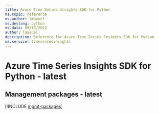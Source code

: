 ```yaml
---
title: Azure Time Series Insights SDK for Python
ms.topic: reference
ms.author: lmazuel
ms.devlang: python
ms.data: 09/13/2022
author: lmazuel
description: Reference for Azure Time Series Insights SDK for Python
ms.service: timeseriesinsights
---
```

# Azure Time Series Insights SDK for Python - latest

## Management packages - latest
[!INCLUDE [mgmt-packages](time-series-insights-mgmt-index.md)]